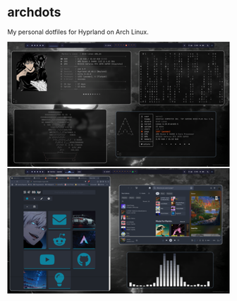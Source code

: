# archdots

My personal dotfiles for Hyprland on Arch Linux.

![Dotfiles first screenshot](./assets/rice1.png)
<br />
![Dotfiles second screenshot](./assets/rice2.png)
